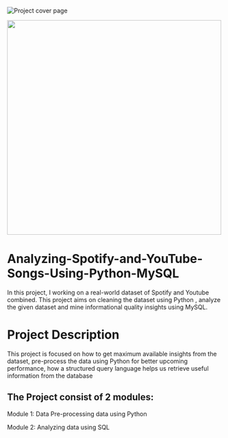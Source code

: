 ![Project cover page](https://github.com/agujalwar/Analyzing-Spotify-and-YouTube-Songs-Using-Python-MySQL/assets/125154280/8df3f273-7ac6-41f5-9e15-129d68dd9290)

<img src="https://github.com/agujalwar/Analyzing-Spotify-and-YouTube-Songs-Using-Python-MySQL/assets/125154280/8df3f273-7ac6-41f5-9e15-129d68dd9290" width="500" height="500">


# Analyzing-Spotify-and-YouTube-Songs-Using-Python-MySQL
In this project, I working on a real-world dataset of Spotify and Youtube combined. This project aims on cleaning the dataset using Python , analyze the given dataset and mine informational quality insights using MySQL.

# Project Description
This project is focused on how to get maximum available insights from the dataset, pre-process the data using Python for better upcoming performance, how a structured query language helps us retrieve useful information from the database

## The Project consist of 2 modules:

Module 1: Data Pre-processing data using Python

Module 2: Analyzing data using SQL
